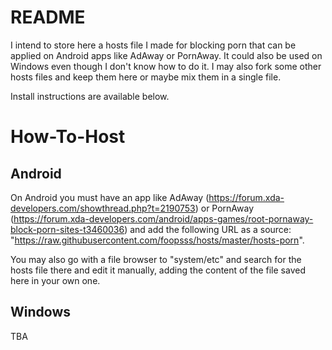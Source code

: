 # README

I intend to store here a hosts file I made for blocking porn that can be applied on Android apps like AdAway or PornAway. It could also be used on Windows even though I don't know how to do it. I may also fork some other hosts files and keep them here or maybe mix them in a single file.

Install instructions are available below.

# How-To-Host

Android
-------
On Android you must have an app like AdAway (https://forum.xda-developers.com/showthread.php?t=2190753) or PornAway (https://forum.xda-developers.com/android/apps-games/root-pornaway-block-porn-sites-t3460036) and add the following URL as a source: "https://raw.githubusercontent.com/foopsss/hosts/master/hosts-porn".

You may also go with a file browser to "system/etc" and search for the hosts file there and edit it manually, adding the content of the file saved here in your own one.

Windows
-------
TBA

